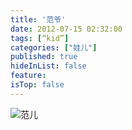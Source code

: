 ```yaml
---
title: '范爷'
date: 2012-07-15 02:32:00
tags: [“kid”]
categories: ["娃儿"]
published: true
hideInList: false
feature: 
isTop: false
---
```



![范儿](https://toshaojin.files.wordpress.com/2012/07/tumblr_m775suuxov1r311ono1_640.jpg)